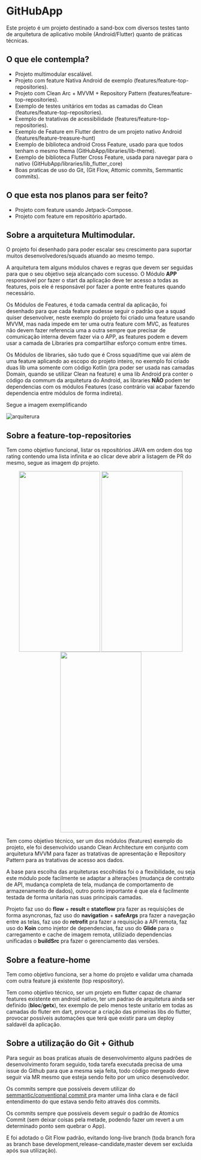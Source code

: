 # GitHubApp

Este projeto é um projeto destinado a sand-box com diversos testes tanto de arquitetura de aplicativo mobile (Android/Flutter) quanto de práticas técnicas.

## O que ele contempla? 
- Projeto multimodular escalável.
- Projeto com feature Nativa Android de exemplo (features/feature-top-repositories).
- Projeto com Clean Arc + MVVM + Repository Pattern (features/feature-top-repositories).
- Exemplo de testes unitários em todas as camadas do Clean (features/feature-top-repositories).
- Exemplo de tratativas de acessibilidade (features/feature-top-repositories).
- Exemplo de Feature em Flutter dentro de um projeto nativo Android (features/feature-treasure-hunt)
- Exemplo de biblioteca android Cross Feature, usado para que todos tenham o mesmo thema (GitHubApp/libraries/lib-theme).
- Exemplo de biblioteca Flutter Cross Feature, usada para navegar para o nativo (GitHubApp/libraries/lib_flutter_core)
- Boas praticas de uso do Git, (Git Flow, Attomic commits, Semmantic commits).

## O que esta nos planos para ser feito?
- Projeto com feature usando Jetpack-Compose.
- Projeto com feature em repositório apartado.


## Sobre a arquitetura Multimodular.
O projeto foi desenhado para poder escalar seu crescimento para suportar muitos desenvolvedores/squads atuando ao mesmo tempo.

A arquitetura tem alguns módulos chaves e regras que devem ser seguidas para que o seu objetivo seja alcançado com sucesso.
O Módulo **APP** responsável por fazer o start da aplicação deve ter acesso a todas as features, pois ele é responsável por fazer a ponte entre features quando necessário.

Os Módulos de Features, é toda camada central da aplicação, foi desenhado para que cada feature pudesse seguir o padrão que a squad quiser desenvolver, neste exemplo do projeto foi criado uma feature usando MVVM, mas nada impede em ter uma outra feature com MVC, as features não devem fazer referencia uma a outra sempre que precisar de comunicação interna devem fazer via o APP, as features podem e devem usar a camada de Libraries pra compartilhar esforço comum entre times.

Os Módulos de libraries, são tudo que é Cross squad/time que vai além de uma feature aplicando ao escopo do projeto inteiro, no exemplo foi criado duas lib uma somente com código Kotlin (pra poder ser usada nas camadas Domain, quando se utilizar Clean na feature) e uma lib Android pra conter o código da commum da arquitetura do Android, as libraries **NÃO** podem ter dependencias com os módulos Features (caso contrário vai acabar fazendo dependencia entre módulos de forma indireta).

Segue a imagem exemplificando

![arquiterura](https://user-images.githubusercontent.com/151217/136462117-0dfa662d-9b50-43ff-b60d-9c49c6c79847.jpg)



## Sobre a feature-top-repositories
Tem como objetivo funcional, listar os reposítórios JAVA em ordem dos top rating contendo uma lista infinita e ao clicar deve abrir a listagem de PR do mesmo, segue as imagem dp projeto.

<p align="center">
<img src="https://user-images.githubusercontent.com/151217/134598898-324f823b-2ca8-409e-acbf-9856a27b1029.gif" align="center" width="216"  height="480" />
<img src="https://user-images.githubusercontent.com/151217/134598743-86eb07e0-6f81-407e-858e-16726f33e69f.png" align="center" width="216"  height="480" />
<img src="https://user-images.githubusercontent.com/151217/134598760-04720f4b-7952-483c-8cbb-f683013a30d1.png" align="center" width="216"  height="480" />

</p>


Tem como objetivo técnico, ser um dos módulos (features) exemplo do projeto, ele foi desenvolvido usando Clean Architecture em conjunto com arquitetura MVVM para fazer as tratativas de apresentação e Repository Pattern para as tratativas de acesso aos dados. 

A base para escolha das arquiteturas escolhidas foi o a flexibilidade, ou seja este módulo pode facilmente se adaptar a alterações (mudança de contrato de API, mudança completa de tela, mudança de comportamento de armazenamento de dados), outro ponto importante é que ela é facilmente testada de forma unitaria nas suas principais camadas.

Projeto faz uso do **flow** + **result** e **stateflow** pra fazer as requisições de forma asyncronas, faz uso do **navigation** + **safeArgs** pra fazer a navegação entre as telas, faz uso do **retrofit** pra fazer a requisição a API remota, faz uso do **Koin** como injetor de dependencias, faz uso do **Glide** para o carregamento e cache de imagem remota, utiliziado dependencias unificadas o **buildSrc** pra fazer o gerenciamento das versões.




## Sobre a feature-home

Tem como objetivo funciona, ser a home do projeto e validar uma chamada com outra feature já existente (top respository).

Tem como objetivo técnico, ser um projeto em flutter capaz de chamar features existente em android nativo, ter um padrao de arquitetura ainda ser definido (**bloc**/**getx**), tex exemplo de pelo menos teste unitario em todas as camadas do fluter em dart, provocar a criação das primeiras libs do flutter, provocar possíveis automações que terá que existir para um deploy saldavél da aplicação.

## Sobre a utilização do Git + Github
Para seguir as boas praticas atuais de desenvolvimento alguns padrões de desenvolvimento foram seguido, toda tarefa executada precisa de uma issue do Github para que a mesma seja feita, todo código mergeado deve seguir via MR mesmo que esteja sendo feito por um unico desenvolvedor.

Os commits sempre que possíveis devem utilizar do  [semmantic/conventional commit ](https://www.conventionalcommits.org/en/v1.0.0/) pra manter uma linha clara e de fácil entendimento do que estava sendo feito através dos commits.

Os commits sempre que possíveis devem seguir o padrão de Atomics Commit (sem deixar coisas pela metade, podendo fazer um revert a um determinado ponto sem quebrar o App).

E foi adotado o Git Flow padrão, evitando long-live branch (toda branch fora as branch base development,release-candidate,master devem ser excluida após sua utilização).

 

